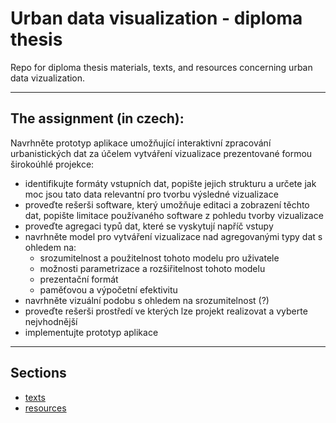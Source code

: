 # Urban data visualization - diploma thesis

Repo for diploma thesis materials, texts, and resources concerning urban data vizualization.

---

## The assignment (in czech):

Navrhněte prototyp aplikace umožňující interaktivní zpracování urbanistických dat za účelem vytváření vizualizace prezentované formou širokoúhlé projekce:
* identifikujte formáty vstupních dat, popište jejich strukturu a určete jak moc jsou tato data relevantní pro tvorbu výsledné vizualizace
* proveďte rešerši software, který umožňuje editaci a zobrazení těchto dat, popište limitace používaného software z pohledu tvorby vizualizace
* proveďte agregaci typů dat, které se vyskytují napříč vstupy
* navrhněte model pro vytváření vizualizace nad agregovanými typy dat s ohledem na:
  * srozumitelnost a použitelnost tohoto modelu pro uživatele
  * možnosti parametrizace a rozšiřitelnost tohoto modelu 
  * prezentační formát
  * paměťovou a výpočetní efektivitu
* navrhněte vizuální podobu s ohledem na srozumitelnost (?)
* proveďte rešerši prostředí ve kterých lze projekt realizovat a vyberte nejvhodnější
* implementujte prototyp aplikace

---

## Sections

* [texts](texts/README.md)
* [resources](resources.md)



